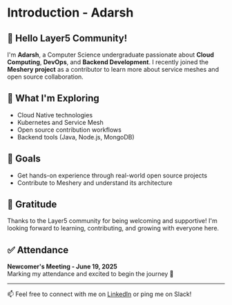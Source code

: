 # Introduction - Adarsh

## 👋 Hello Layer5 Community!

I'm **Adarsh**, a Computer Science undergraduate passionate about **Cloud Computing**, **DevOps**, and **Backend Development**. I recently joined the **Meshery project** as a contributor to learn more about service meshes and open source collaboration.

## 🧠 What I'm Exploring
- Cloud Native technologies
- Kubernetes and Service Mesh
- Open source contribution workflows
- Backend tools (Java, Node.js, MongoDB)
  
## 🎯 Goals
- Get hands-on experience through real-world open source projects
- Contribute to Meshery and understand its architecture

## 🙌 Gratitude
Thanks to the Layer5 community for being welcoming and supportive! I'm looking forward to learning, contributing, and growing with everyone here.

## ✅ Attendance
**Newcomer's Meeting - June 19, 2025**  
Marking my attendance and excited to begin the journey 🚀

---

📫 Feel free to connect with me on [LinkedIn](https://www.linkedin.com/in/akr005) or ping me on Slack!
